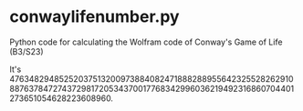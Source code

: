 # conwaylifenumber.py
Python code for calculating the Wolfram code of Conway's Game of Life (B3/S23)

It's 47634829485252037513200973884082471888288955642325528262910887637847274372981720534370017768342996036219492316860704401273651054628223608960.
